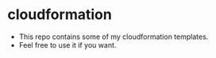 # cloudformation
- This repo contains some of my cloudformation templates.
- Feel free to use it if you want.

